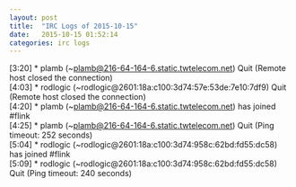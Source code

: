 ```yaml
---
layout: post
title:  "IRC Logs of 2015-10-15"
date:   2015-10-15 01:52:14
categories: irc logs
---
```

<span class="irc-date">[3:20]</span> <span class="irc-navy">* plamb (~plamb@216-64-164-6.static.twtelecom.net) Quit (Remote host closed the connection)</span><br />
<span class="irc-date">[4:03]</span> <span class="irc-navy">* rodlogic (~rodlogic@2601:18a:c100:3d74:57e:53de:7e10:7df9) Quit (Remote host closed the connection)</span><br />
<span class="irc-date">[4:20]</span> <span class="irc-green">* plamb (~plamb@216-64-164-6.static.twtelecom.net) has joined #flink</span><br />
<span class="irc-date">[4:25]</span> <span class="irc-navy">* plamb (~plamb@216-64-164-6.static.twtelecom.net) Quit (Ping timeout: 252 seconds)</span><br />
<span class="irc-date">[5:04]</span> <span class="irc-green">* rodlogic (~rodlogic@2601:18a:c100:3d74:958c:62bd:fd55:dc58) has joined #flink</span><br />
<span class="irc-date">[5:09]</span> <span class="irc-navy">* rodlogic (~rodlogic@2601:18a:c100:3d74:958c:62bd:fd55:dc58) Quit (Ping timeout: 240 seconds)</span><br />
